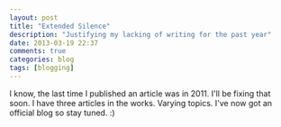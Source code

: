 ```yaml
---
layout: post
title: "Extended Silence"
description: "Justifying my lacking of writing for the past year"
date: 2013-03-19 22:37
comments: true
categories: blog
tags: [blogging]
---
```


I know, the last time I published an article was in 2011. I'll be fixing that soon. I have three articles in the works. Varying topics. I've now got an official blog so stay tuned. :) 